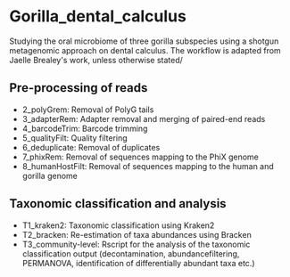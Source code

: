 # Gorilla_dental_calculus
Studying the oral microbiome of three gorilla subspecies using a shotgun metagenomic approach on dental calculus.
The workflow is adapted from Jaelle Brealey's work, unless otherwise stated/

## Pre-processing of reads
* 2_polyGrem: Removal of PolyG tails
* 3_adapterRem: Adapter removal and merging of paired-end reads
* 4_barcodeTrim: Barcode trimming
* 5_qualityFilt: Quality filtering
* 6_deduplicate: Removal of duplicates
* 7_phixRem: Removal of sequences mapping to the PhiX genome
* 8_humanHostFilt: Removal of sequences mapping to the human and gorilla genome

## Taxonomic classification and analysis
* T1_kraken2: Taxonomic classification using Kraken2
* T2_bracken: Re-estimation of taxa abundances using Bracken
* T3_community-level: Rscript for the analysis of the taxonomic classification output (decontamination, abundancefiltering, PERMANOVA, identification of differentially abundant taxa etc.)

